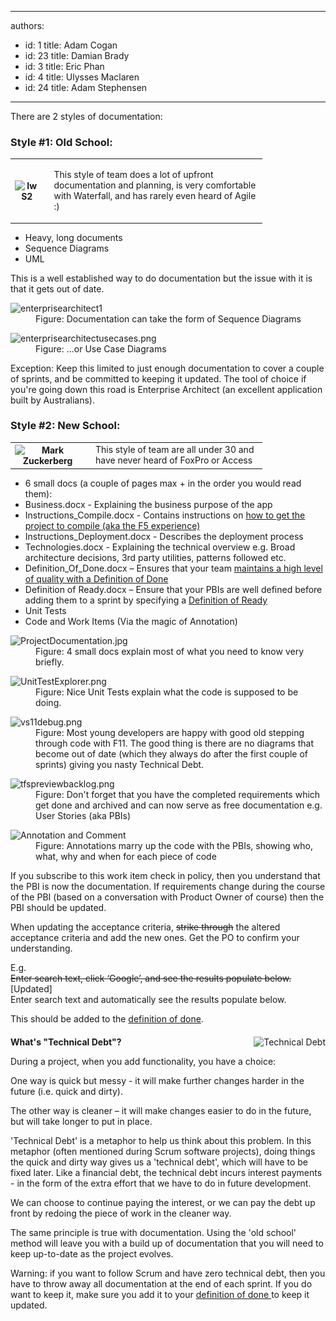 

---
authors:
  - id: 1
    title: Adam Cogan
  - id: 23
    title: Damian Brady
  - id: 3
    title: Eric Phan
  - id: 4
    title: Ulysses Maclaren
  - id: 24
    title: Adam Stephensen
---




<span class='intro'> 
<p>There are 2 styles of documentation&#58;</p> </span>

<h3>Style #1&#58; Old School&#58;</h3><table class="ssw-rteTable-default" cellspacing="0" style="width&#58;80%;font-size&#58;1em;"><tbody><tr class="ssw-rteTableEvenRow-default"><th class="ssw-rteTableFirstCol-default">​<img class="ms-rteCustom-ImageArea" alt="IwS2" src="/SoftwareDevelopment/RulestobetterArchitectureandCodeReview/PublishingImages/iwS2.jpg" style="margin-right&#58;10px;" /></th><td class="ssw-rteTableOddCol-default"><p>​This style of team does a lot of upfront documentation and planning, is very comfortable with Waterfall, and has rarely even heard of Agile &#58;)</p></td></tr></tbody></table><ul><li>Heavy, long documents</li><li>Sequence Diagrams​</li><li>UML</li></ul><p>This is a well established way to do documentation but the issue with it is that it gets out of date.</p><dl class="image"><dt> 
      <img alt="enterprisearchitect1" src="/SoftwareDevelopment/RulestobetterArchitectureandCodeReview/PublishingImages/enterprisearchitect1.jpg" /> 
   </dt><dd>Figure&#58; Documentation can take the form of Sequence Diagrams</dd></dl><dl class="image"><dt> 
      <img alt="enterprisearchitectusecases.png" src="/SoftwareDevelopment/RulestobetterArchitectureandCodeReview/PublishingImages/EnterpriseArchitectUseCases.jpg" /> 
   </dt><dd>Figure&#58; ...or Use Case Diagrams </dd></dl><p>Exception&#58; Keep this limited to just enough documentation to cover a couple of sprints, and be committed to keeping it updated. The tool of choice if you're going down this road is Enterprise Architect (an excellent application built by Australians).</p><h3>Style #2&#58; New School&#58;</h3><table class="ssw-rteTable-default" cellspacing="0" style="width&#58;80%;font-size&#58;1em;"><tbody><tr class="ssw-rteTableEvenRow-default"><th class="ssw-rteTableFirstCol-default">​<img class="ms-rteCustom-ImageArea" alt="Mark Zuckerberg" src="/SoftwareDevelopment/RulestobetterArchitectureandCodeReview/PublishingImages/68843503-mark-zuckerberg.jpg" style="margin-right&#58;10px;" /></th><td class="ssw-rteTableLastCol-default">​This style of team are all under 30 and have never heard of FoxPro or Access</td></tr></tbody></table><ul><li>6 small docs (a couple of pages max + in the order you would read them)&#58; </li><li>Business.docx - Explaining the business purpose of the app</li><li>Instructions_Compile.docx - Contains instructions on 
      <a href="/SoftwareDevelopment/RulesToBetterDotNETProjects/Pages/DoYouMakeInstructions.aspx">how to get the project to compile (aka the F5 experience)</a></li><li>Instructions_Deployment.docx - Describes the deployment process</li><li>Technologies.docx - Explaining the technical overview e.g. Broad architecture decisions, 3rd party utilities, patterns followed etc.</li><li>Definition_Of_Done.docx – Ensures that your team <a href="/Management/RulesToSuccessfulProjects/Pages/Done-DefinitionOfDone.aspx">maintains a high level of quality with a Definition of Done</a>​</li><li>Definition of Ready.docx – Ensure that your PBIs are well defined before adding them to a sprint by specifying a <a href="/Management/RulesToBetterScrumUsingTFS/Pages/Definition-of-Ready.aspx">Definition of Ready</a></li><li>Unit Tests​</li><li>Code and Work Items (Via the magic of Annotation) </li></ul><dl class="image"><dt> 
      <img alt="ProjectDocumentation.jpg" src="/SoftwareDevelopment/RulestobetterArchitectureandCodeReview/PublishingImages/ProjectDocumentation.jpg" />
   </dt><dd>Figure&#58;&#160;4 small docs explain most of what you need to know very briefly.</dd></dl><dl class="image"><dt> 
      <img alt="UnitTestExplorer.png" src="/SoftwareDevelopment/RulestobetterArchitectureandCodeReview/PublishingImages/UnitTestExplorer.png" /> 
   </dt><dd>Figure&#58; Nice Unit Tests explain what the code is supposed to be doing.</dd></dl><dl class="image"><dt> 
      <img alt="vs11debug.png" src="/SoftwareDevelopment/RulestobetterArchitectureandCodeReview/PublishingImages/VS11Debug.png" /> 
   </dt><dd>Figure&#58; Most young developers are happy with good old stepping through code with F11. The good thing is there are no diagrams that become out of date (which they always do after the first couple of sprints) giving you nasty Technical Debt.</dd></dl><dl class="image"><dt> 
      <img alt="tfspreviewbacklog.png" src="/SoftwareDevelopment/RulestobetterArchitectureandCodeReview/PublishingImages/TFSPreviewBacklog.jpg" /> 
   </dt><dd>Figure&#58; Don't forget that you have the completed requirements which get done and archived and can now serve as free documentation&#160;e.g. User Stories (aka PBIs)</dd><dl class="image"><dt> 
         <img alt="Annotation and Comment" src="/SoftwareDevelopment/RulestobetterArchitectureandCodeReview/PublishingImages/AnnotationAndComment.jpg" /> 
      </dt><dd>Figure&#58; Annotations marry up the code with the PBIs, showing who, what, why and when for each piece of code</dd></dl><div class="scrum-GreyBox"><p>If you subscribe to this work item check in policy, then you understand that the PBI is now the documentation. If requirements change during the course of the PBI (based on a conversation with Product Owner of course) then the PBI should be updated.</p><p>When updating the acceptance criteria, 
         <s>strike through</s> the altered acceptance criteria and add the new ones. Get the PO to confirm your understanding.</p><p>E.g.<br><s>Enter search text, click ‘Google’, and see the results populate below.</s><br>[Updated]<br> Enter search text and automatically see the results populate below.</p><p>This should be added to the 
         <a href="/Management/RulesToSuccessfulProjects/Pages/Done-DefinitionOfDone.aspx">definition of done</a>.</p></div><div class="greyBox" style="margin-top&#58;20px;">
      <img class="ms-rteCustom-ImageArea" alt="Technical Debt" src="/SoftwareDevelopment/RulestobetterArchitectureandCodeReview/PublishingImages/Debt.jpg" style="float&#58;right;" /> 
      <p> 
         <strong>What's &quot;Technical Debt&quot;?</strong></p><p>During a project, when you add functionality, you have a choice&#58; </p><p>One way&#160;is quick but messy - it will make further changes harder in the future (i.e. quick and dirty). </p><p>The other way is cleaner – it will make changes easier to do in the future, but will take longer to put in place.</p><p>'Technical Debt' is a metaphor to help us think about this problem. In this metaphor (often mentioned during Scrum software projects), doing things the quick and dirty way gives us a 'technical debt', which will have to be fixed later. Like a financial debt, the technical debt incurs interest payments - in the form of the extra effort that we have to do in future development. </p><p>We can choose to continue paying the interest, or we can pay the debt up front by redoing the piece of work in the cleaner way.</p><p>The same principle is true with documentation. Using the 'old school' method will leave you with a build up of documentation that you will need to keep up-to-date as the project evolves.</p><p>Warning&#58; if you want to follow Scrum and have zero technical debt, then you have to throw away all documentation at the end of each sprint. If you do want to keep it, make sure you add it to your 
         <a href="/Management/RulesToSuccessfulProjects/Pages/Done-DefinitionOfDone.aspx">definition of done </a>to keep it updated.</p></div></dl>


